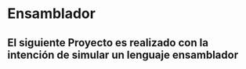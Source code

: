 # Ensamblador
## El siguiente Proyecto es realizado con la intención de simular un lenguaje ensamblador
